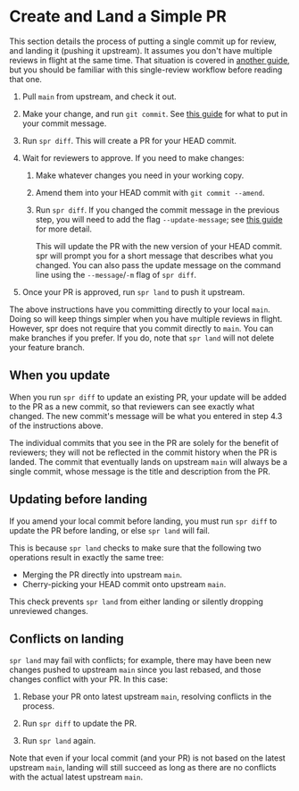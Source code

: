 # Create and Land a Simple PR

This section details the process of putting a single commit up for review, and landing it (pushing it upstream). It assumes you don't have multiple reviews in flight at the same time. That situation is covered in [another guide](./stack.md), but you should be familiar with this single-review workflow before reading that one.

1. Pull `main` from upstream, and check it out.

2. Make your change, and run `git commit`. See [this guide](./commit-message.md) for what to put in your commit message.

3. Run `spr diff`. This will create a PR for your HEAD commit.

4. Wait for reviewers to approve. If you need to make changes:

   1. Make whatever changes you need in your working copy.
   2. Amend them into your HEAD commit with `git commit --amend`.
   3. Run `spr diff`. If you changed the commit message in the previous step, you will need to add the flag `--update-message`; see [this guide](./commit-message.md) for more detail.

      This will update the PR with the new version of your HEAD commit. spr will prompt you for a short message that describes what you changed. You can also pass the update message on the command line using the `--message`/`-m` flag of `spr diff`.

5. Once your PR is approved, run `spr land` to push it upstream.

The above instructions have you committing directly to your local `main`. Doing so will keep things simpler when you have multiple reviews in flight. However, spr does not require that you commit directly to `main`. You can make branches if you prefer. If you do, note that `spr land` will not delete your feature branch.

## When you update

When you run `spr diff` to update an existing PR, your update will be added to the PR as a new commit, so that reviewers can see exactly what changed. The new commit's message will be what you entered in step 4.3 of the instructions above.

The individual commits that you see in the PR are solely for the benefit of reviewers; they will not be reflected in the commit history when the PR is landed. The commit that eventually lands on upstream `main` will always be a single commit, whose message is the title and description from the PR.

## Updating before landing

If you amend your local commit before landing, you must run `spr diff` to update the PR before landing, or else `spr land` will fail.

This is because `spr land` checks to make sure that the following two operations result in exactly the same tree:

- Merging the PR directly into upstream `main`.
- Cherry-picking your HEAD commit onto upstream `main`.

This check prevents `spr land` from either landing or silently dropping unreviewed changes.

## Conflicts on landing

`spr land` may fail with conflicts; for example, there may have been new changes pushed to upstream `main` since you last rebased, and those changes conflict with your PR. In this case:

1. Rebase your PR onto latest upstream `main`, resolving conflicts in the process.

2. Run `spr diff` to update the PR.

3. Run `spr land` again.

Note that even if your local commit (and your PR) is not based on the latest upstream `main`, landing will still succeed as long as there are no conflicts with the actual latest upstream `main`.
